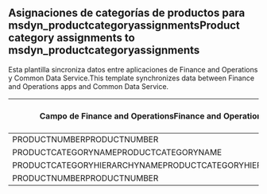 ## <a name="product-category-assignments-to-msdyn_productcategoryassignments"></a><span data-ttu-id="41365-101">Asignaciones de categorías de productos para msdyn_productcategoryassignments</span><span class="sxs-lookup"><span data-stu-id="41365-101">Product category assignments to msdyn_productcategoryassignments</span></span>

<span data-ttu-id="41365-102">Esta plantilla sincroniza datos entre aplicaciones de Finance and Operations y Common Data Service.</span><span class="sxs-lookup"><span data-stu-id="41365-102">This template synchronizes data between Finance and Operations apps and Common Data Service.</span></span>

<span data-ttu-id="41365-103">Campo de Finance and Operations</span><span class="sxs-lookup"><span data-stu-id="41365-103">Finance and Operations field</span></span> | <span data-ttu-id="41365-104">Tipo de asignación</span><span class="sxs-lookup"><span data-stu-id="41365-104">Map type</span></span> | <span data-ttu-id="41365-105">Otro campo de Dynamics 365</span><span class="sxs-lookup"><span data-stu-id="41365-105">Other Dynamics 365 field</span></span> | <span data-ttu-id="41365-106">Valor predeterminado</span><span class="sxs-lookup"><span data-stu-id="41365-106">Default value</span></span>
---|---|---|---
<span data-ttu-id="41365-107">PRODUCTNUMBER</span><span class="sxs-lookup"><span data-stu-id="41365-107">PRODUCTNUMBER</span></span> | = | <span data-ttu-id="41365-108">msdyn_globalproduct.msdyn_productnumber</span><span class="sxs-lookup"><span data-stu-id="41365-108">msdyn_globalproduct.msdyn_productnumber</span></span> | 
<span data-ttu-id="41365-109">PRODUCTCATEGORYNAME</span><span class="sxs-lookup"><span data-stu-id="41365-109">PRODUCTCATEGORYNAME</span></span> | = | <span data-ttu-id="41365-110">msdyn_productcategory.msdyn_name</span><span class="sxs-lookup"><span data-stu-id="41365-110">msdyn_productcategory.msdyn_name</span></span> | 
<span data-ttu-id="41365-111">PRODUCTCATEGORYHIERARCHYNAME</span><span class="sxs-lookup"><span data-stu-id="41365-111">PRODUCTCATEGORYHIERARCHYNAME</span></span> | = | <span data-ttu-id="41365-112">msdyn_productcategory.msdyn_hierarchy.msdyn_name</span><span class="sxs-lookup"><span data-stu-id="41365-112">msdyn_productcategory.msdyn_hierarchy.msdyn_name</span></span> | 
<span data-ttu-id="41365-113">PRODUCTNUMBER</span><span class="sxs-lookup"><span data-stu-id="41365-113">PRODUCTNUMBER</span></span> | >> | <span data-ttu-id="41365-114">msdyn_name</span><span class="sxs-lookup"><span data-stu-id="41365-114">msdyn_name</span></span> | 
